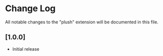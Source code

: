 # Change Log

All notable changes to the "plush" extension will be documented in this file.

## [1.0.0]

- Initial release